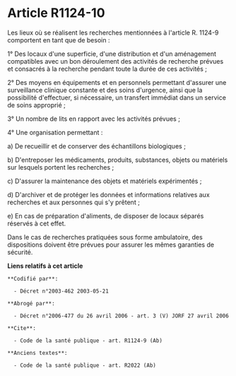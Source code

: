 # Article R1124-10

Les lieux où se réalisent les recherches mentionnées à l'article R. 1124-9 comportent en tant que de besoin :

1° Des locaux d'une superficie, d'une distribution et d'un aménagement compatibles avec un bon déroulement des activités de
recherche prévues et consacrés à la recherche pendant toute la durée de ces activités ;

2° Des moyens en équipements et en personnels permettant d'assurer une surveillance clinique constante et des soins
d'urgence, ainsi que la possibilité d'effectuer, si nécessaire, un transfert immédiat dans un service de soins approprié ;

3° Un nombre de lits en rapport avec les activités prévues ;

4° Une organisation permettant :

a) De recueillir et de conserver des échantillons biologiques ;

b) D'entreposer les médicaments, produits, substances, objets ou matériels sur lesquels portent les recherches ;

c) D'assurer la maintenance des objets et matériels expérimentés ;

d) D'archiver et de protéger les données et informations relatives aux recherches et aux personnes qui s'y prêtent ;

e) En cas de préparation d'aliments, de disposer de locaux séparés réservés à cet effet.

Dans le cas de recherches pratiquées sous forme ambulatoire, des dispositions doivent être prévues pour assurer les mêmes
garanties de sécurité.

**Liens relatifs à cet article**

	**Codifié par**:

	  - Décret n°2003-462 2003-05-21

	**Abrogé par**:

	  - Décret n°2006-477 du 26 avril 2006 - art. 3 (V) JORF 27 avril 2006

	**Cite**:

	  - Code de la santé publique - art. R1124-9 (Ab)

	**Anciens textes**:

	  - Code de la santé publique - art. R2022 (Ab)
